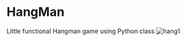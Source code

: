 # HangMan
Little functional Hangman game using Python class
![hang1](https://user-images.githubusercontent.com/89679822/211545388-bde6cadb-ba70-4b42-8aef-33848546e7f5.png)
